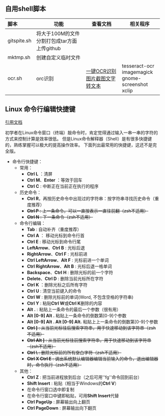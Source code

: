 ## 自用shell脚本

| 脚本        | 功能                                        | 查看文档                                                     | 相关程序                                                  |
| :---------- | ------------------------------------------- | ------------------------------------------------------------ | --------------------------------------------------------- |
| gitspite.sh | 将大于100M的文件分割打包成tar方面上传github |                                                              |                                                           |
| mktmp.sh    | 创建自定义临时文件                          |                                                              |                                                           |
| ocr.sh      | orc识别                                     | [一键OCR识别图片截图文字转文本](https://blog.csdn.net/weixin_39949673/article/details/111116693) | tesseract-ocr<br>imagemagick<br>gnome-screenshot<br>xclip |

##  Linux 命令行编辑快捷键

[引用文档](https://gist.github.com/zhulianhua/befb8f61db8c72b4763d)

初学者在Linux命令窗口（终端）敲命令时，肯定觉得通过输入一串一串的字符的方式来控制计算是效率很低。
但是Linux命令解释器（Shell）是有很多快捷键的，熟练掌握可以极大的提高操作效率。
下面列出最常用的快捷键，这还不是完全版。

* 命令行快捷键：
    * 常用：
        * **Ctrl L** ：清屏
        * **Ctrl M**、**Enter** ：等效于回车
        * **Ctrl C** : 中断正在当前正在执行的程序
    * 历史命令：
        * **Ctrl R**，再按历史命令中出现过的字符串：按字符串寻找历史命令（重度推荐）
        * ~~**Ctrl P** : 上一条命令，可以一直按表示一直往前翻（zsh不适用）~~
        * ~~**Ctrl N** : 下一条命令（zsh不适用）~~
    * 命令行编辑：
        * **Tab** : 自动补齐（重度推荐）
        * **Ctrl A** ： 移动光标到命令行首
        * **Ctrl E** :  移动光标到命令行尾
        * **LeftArrow**、**Ctrl B** :  光标后退
        * **RightArrow**、**Ctrl F** : 光标前进
        * **Ctrl LeftArrow**、**Alt F**  : 光标前进一个单词
        * **Ctrl RightArrow**、**Alt B**  : 光标后退一格单词
        * **Backspace**、**Ctrl H** : 删除光标的前一个字符
        * **Delete**、**Ctrl D** : 删除当前光标所在字符
        * **Ctrl K** ：删除光标之后所有字符
        * **Ctrl U** : 清空当前键入的命令
        * **Ctrl W** : 删除光标前的单词(Word, 不包含空格的字符串)
        * **Ctrl Y** : 粘贴**Ctrl W**或**Ctrl K**删除的内容
        * **Alt .**  : 粘贴上一条命令的最后一个参数（很有用）
        * **Alt [0-9] Alt .**  粘贴上一条命令的倒数第[0-9]个参数
        * **Alt [0-9] Alt . Alt [0-9]  Alt.**  粘贴上上一条命令的倒数第[0-9]个参数
        * ~~**Ctrl ]** : 从当前光标往后搜索字符串，用于快速移动到该字符串（zsh不适用）~~
        * ~~**Ctrl Alt ]** : 从当前光标往前搜索字符串，用于快速移动到该字符串（zsh不适用）~~
        * ~~**Ctrl \\** : 删除光标前的所有空白字符（zsh不适用）~~
        * ~~**Ctrl X Ctrl E** : 调出系统默认编辑器编辑当前输入的命令，退出编辑器时，命令执行（zsh不适用）~~
     * 其他：
        * **Ctrl Z** : 把当前进程放到后台（之后可用''fg''命令回到前台） 
        * **Shift Insert** : 粘贴（相当于Windows的**Ctrl V**）
        * 在命令行窗口选中即复制
        * 在命令行窗口中键即粘贴，可用**Shift Insert**代替
        * **Ctrl PageUp** : 屏幕输出向上翻页
        * **Ctrl PageDown** : 屏幕输出向下翻页
